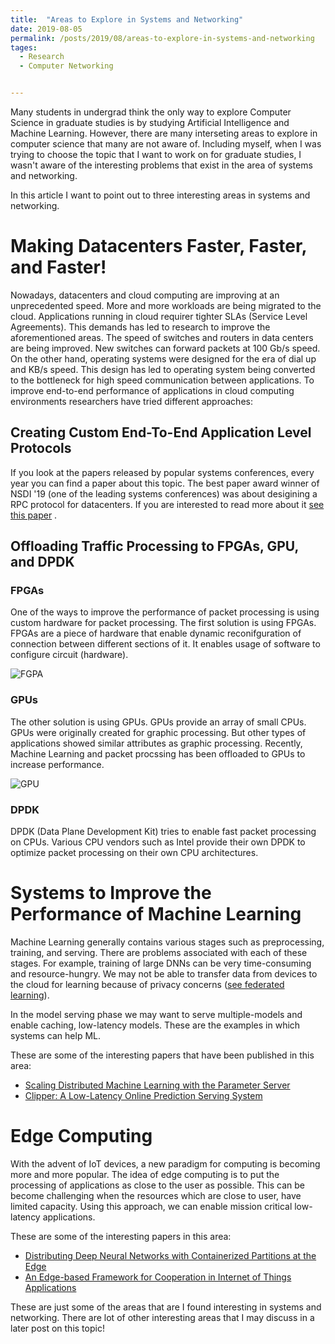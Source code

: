 ```yaml
---
title:  "Areas to Explore in Systems and Networking"
date: 2019-08-05
permalink: /posts/2019/08/areas-to-explore-in-systems-and-networking
tages:
  - Research
  - Computer Networking


---
```


Many students in undergrad think the only way to explore Computer Science in graduate 
studies is by studying Artificial Intelligence and Machine Learning. However,
there are many interseting areas to explore in computer science that many are not
aware of. Including myself, when I was trying to choose the topic that I want to 
work on for graduate studies, I wasn't aware of the interesting problems
that exist in the area of systems and networking.

In this article I want to point out to three interesting areas in systems and networking.

# Making Datacenters Faster, Faster, and Faster!

Nowadays, datacenters and cloud computing are improving at an unprecedented speed. 
More and more workloads are being migrated to the cloud. Applications running
in cloud requirer tighter SLAs (Service Level Agreements). This demands has led to research to improve
the aforementioned areas. The speed of switches and routers in data centers are 
being improved. New switches can forward packets at 100 Gb/s speed. On the other hand,
operating systems were designed for the era of dial up and KB/s speed. This design has
led to operating system being converted to the bottleneck for high speed communication between applications. To improve
end-to-end performance of applications in cloud computing environments researchers have tried
different approaches:

## Creating Custom End-To-End Application Level Protocols

If you look at the papers released by popular systems conferences, every year you
can find a paper about this topic. The best paper award winner of NSDI '19 (one of the
leading systems conferences) was about desigining a RPC protocol for datacenters.
If you are interested to read more about it [see this paper](https://www.usenix.org/conference/nsdi19/presentation/kalia) .

## Offloading Traffic Processing to FPGAs, GPU, and DPDK


### FPGAs
One of the ways to improve the performance of packet processing is using custom
hardware for packet processing. The first solution is using FPGAs. FPGAs are a piece of hardware that
enable dynamic reconifguration of connection between different sections of it. 
It enables usage of software to configure circuit (hardware). 

![FGPA](https://upload.wikimedia.org/wikipedia/commons/thumb/3/35/Fpga_xilinx_spartan.jpg/220px-Fpga_xilinx_spartan.jpg)

### GPUs

The other solution is using GPUs. GPUs provide an array of small CPUs. GPUs were
originally created for graphic processing. But other types of applications showed
similar attributes as graphic processing. Recently, Machine Learning and packet
procssing has been offloaded to GPUs to increase performance.

![GPU](https://images-na.ssl-images-amazon.com/images/I/61S5ttfWftL._SX425_.jpg)

### DPDK

DPDK (Data Plane Development Kit) tries to enable fast packet processing on CPUs.
Various CPU vendors such as Intel provide their own DPDK to optimize packet processing
on their own CPU architectures.

# Systems to Improve the Performance of Machine Learning 

Machine Learning generally contains various stages such as preprocessing, training, and serving.
There are problems associated with each of these stages. For 
example, training of large DNNs can be very time-consuming and resource-hungry. We
may not be able to transfer data from devices to the cloud for learning because of privacy
concerns ([see federated learning](https://ai.googleblog.com/2017/04/federated-learning-collaborative.html)).

In the model serving phase we may want to serve multiple-models and enable caching,
low-latency models. These are the examples in which systems can help ML.

These are some of the interesting papers that have been published in this area:
* [Scaling Distributed Machine Learning with the Parameter Server](https://www.usenix.org/conference/osdi14/technical-sessions/presentation/li_mu)
* [Clipper: A Low-Latency Online Prediction Serving System](https://www.usenix.org/conference/nsdi17/technical-sessions/presentation/crankshaw)

# Edge Computing

With the advent of IoT devices, a new paradigm for computing is becoming more
and more popular. The idea of edge computing is to put the processing of applications
as close to the user as possible. This can be become challenging when the resources
which are close to user, have limited capacity. Using this approach, we can enable
mission critical low-latency applications.

These are some of the interesting papers in this area:
* [Distributing Deep Neural Networks with Containerized Partitions at the Edge](https://www.usenix.org/conference/hotedge19/presentation/zhou)
* [An Edge-based Framework for Cooperation in Internet of Things Applications](https://www.usenix.org/conference/hotedge19/presentation/leidall)

These are just some of the areas that are I found interesting in systems and 
networking. There are lot of other interesting areas that I may discuss in a 
later post on this topic!


